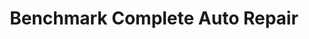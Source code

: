 ---
title: "Benchmark Complete Auto Repair"
url: /valley-park/benchmark-complete-auto-repair/
shop: Autowerkstatt
---
